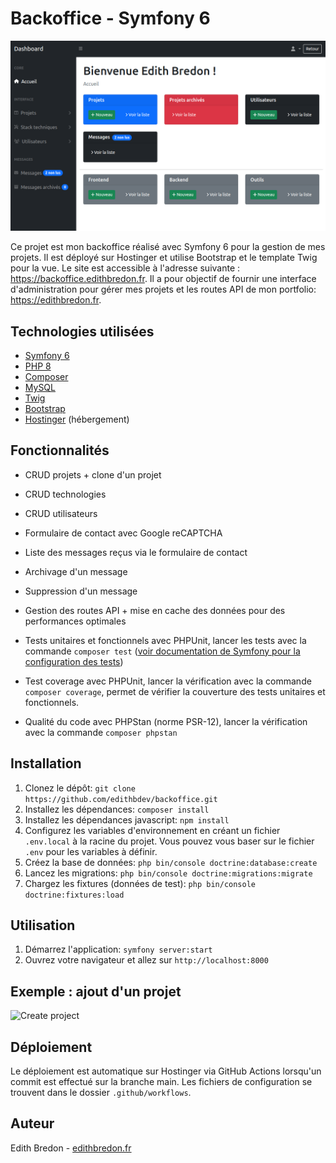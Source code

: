 # Backoffice - Symfony 6

![Capture d'écran du site](screenshot.png)

Ce projet est mon backoffice réalisé avec Symfony 6 pour la gestion de mes projets. Il est déployé sur Hostinger et utilise Bootstrap et le template Twig pour la vue. Le site est accessible à l'adresse suivante : https://backoffice.edithbredon.fr. Il a pour objectif de fournir une interface d'administration pour gérer mes projets et les routes API de mon portfolio: https://edithbredon.fr.

## Technologies utilisées

- [Symfony 6](https://symfony.com/)
- [PHP 8](https://www.php.net/)
- [Composer](https://getcomposer.org/)
- [MySQL](https://www.mysql.com/)
- [Twig](https://twig.symfony.com/)
- [Bootstrap](https://getbootstrap.com/)
- [Hostinger](https://www.hostinger.fr/) (hébergement)

## Fonctionnalités

- CRUD projets + clone d'un projet
- CRUD technologies
- CRUD utilisateurs
- Formulaire de contact avec Google reCAPTCHA
- Liste des messages reçus via le formulaire de contact
- Archivage d'un message 
- Suppression d'un message
- Gestion des routes API + mise en cache des données pour des performances optimales
- Tests unitaires et fonctionnels avec PHPUnit, lancer les tests avec la commande `composer test` ([voir documentation de Symfony pour la configuration des tests](https://symfony.com/doc/current/the-fast-track/fr/17-tests.html))

- Test coverage avec PHPUnit, lancer la vérification avec la commande `composer coverage`, permet de vérifier la couverture des tests unitaires et fonctionnels.
- Qualité du code avec PHPStan (norme PSR-12), lancer la vérification avec la commande `composer phpstan`

## Installation

1. Clonez le dépôt: `git clone https://github.com/edithbdev/backoffice.git`
2. Installez les dépendances: `composer install`
3. Installez les dépendances javascript: `npm install`
4. Configurez les variables d'environnement en créant un fichier `.env.local` à la racine du projet. Vous pouvez vous baser sur le fichier `.env` pour les variables à définir.
5. Créez la base de données: `php bin/console doctrine:database:create`
6. Lancez les migrations: `php bin/console doctrine:migrations:migrate`
7. Chargez les fixtures (données de test): `php bin/console doctrine:fixtures:load`

## Utilisation

1. Démarrez l'application: `symfony server:start`
2. Ouvrez votre navigateur et allez sur `http://localhost:8000`

## Exemple : ajout d'un projet
![Create project](addProject.gif)

## Déploiement

Le déploiement est automatique sur Hostinger via GitHub Actions lorsqu'un commit est effectué sur la branche main. Les fichiers de configuration se trouvent dans le dossier `.github/workflows`.

## Auteur

Edith Bredon - [edithbredon.fr](https://www.edithbredon.fr/)